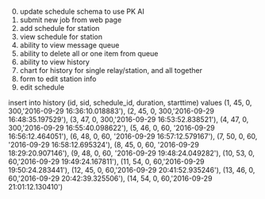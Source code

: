 0. update schedule schema to use PK AI
1. submit new job from web page
1. add schedule for station
2. view schedule for station
2. ability to view message queue
3. ability to delete all or one item from queue
4. ability to view history
5. chart for history for single relay/station, and all together
6. form to edit station info
7. edit schedule



insert into history (id, sid, schedule_id, duration, starttime) values (1, 45, 0, 300,'2016-09-29 16:36:10.018883'),
(2, 45, 0, 300,'2016-09-29 16:48:35.197529'),
(3, 47, 0, 300,'2016-09-29 16:53:52.838521'),
(4, 47, 0, 300,'2016-09-29 16:55:40.098622'),
(5, 46, 0, 60, '2016-09-29 16:56:12.464051'),
(6, 48, 0, 60, '2016-09-29 16:57:12.579167'),
(7, 50, 0, 60, '2016-09-29 16:58:12.695324'),
(8, 45, 0, 60, '2016-09-29 18:29:20.907146'),
(9, 48, 0, 60, '2016-09-29 19:48:24.049282'),
(10, 53, 0, 60,'2016-09-29 19:49:24.167811'),
(11, 54, 0, 60,'2016-09-29 19:50:24.283441'),
(12, 45, 0, 60,'2016-09-29 20:41:52.935246'),
(13, 46, 0, 60,'2016-09-29 20:42:39.325506'),
(14, 54, 0, 60,'2016-09-29 21:01:12.130410')
